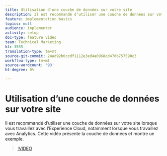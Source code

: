 ```yaml
---
title: Utilisation d’une couche de données sur votre site
description: Il est recommandé d’utiliser une couche de données sur votre site lorsque vous travaillez avec l’Experience Cloud, notamment lorsque vous travaillez avec Adobe Analytics. Cette vidéo présente la couche de données et montre un exemple.
feature: implementation basics
topics: null
audience: implementer
activity: setup
doc-type: feature video
team: Technical Marketing
kt: 3585
translation-type: tm+mt
source-git-commit: 24ad92b0ccdf1112e3ed4a0968cd47db757598c3
workflow-type: tm+mt
source-wordcount: '93'
ht-degree: 0%

---
```



# Utilisation d’une couche de données sur votre site

Il est recommandé d’utiliser une couche de données sur votre site lorsque vous travaillez avec l’Experience Cloud, notamment lorsque vous travaillez avec Analytics. Cette vidéo présente la couche de données et montre un exemple.

>[!VIDEO](https://video.tv.adobe.com/v/28775/?quality=12)
